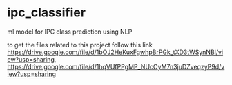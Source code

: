 # ipc_classifier
ml model for IPC class prediction using NLP

to get the files related to this project
follow this link
https://drive.google.com/file/d/1bOJ2HeKuxFgwhpBrPGk_tXD3tWSynNBl/view?usp=sharing, https://drive.google.com/file/d/1hqVUfPPgMP_NUcOyM7n3juDZveqzyP9d/view?usp=sharing
